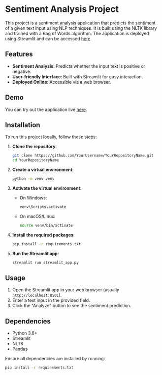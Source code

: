 # Sentiment Analysis Project

This project is a sentiment analysis application that predicts the sentiment of a given text input using NLP techniques. It is built using the NLTK library and trained with a Bag of Words algorithm. The application is deployed using Streamlit and can be accessed [here](https://senti-analysis-by-raj.streamlit.app/).

## Features

- **Sentiment Analysis**: Predicts whether the input text is positive or negative.
- **User-friendly Interface**: Built with Streamlit for easy interaction.
- **Deployed Online**: Accessible via a web browser.

## Demo

You can try out the application live [here](https://senti-analysis-by-raj.streamlit.app/).

## Installation

To run this project locally, follow these steps:

1. **Clone the repository**:
    ```bash
    git clone https://github.com/YourUsername/YourRepositoryName.git
    cd YourRepositoryName
    ```

2. **Create a virtual environment**:
    ```bash
    python -m venv venv
    ```

3. **Activate the virtual environment**:
    - On Windows:
        ```bash
        venv\Scripts\activate
        ```
    - On macOS/Linux:
        ```bash
        source venv/bin/activate
        ```

4. **Install the required packages**:
    ```bash
    pip install -r requirements.txt
    ```

5. **Run the Streamlit app**:
    ```bash
    streamlit run streamlit_app.py
    ```

## Usage

1. Open the Streamlit app in your web browser (usually `http://localhost:8501`).
2. Enter a text input in the provided field.
3. Click the "Analyze" button to see the sentiment prediction.

## Dependencies

- Python 3.6+
- Streamlit
- NLTK
- Pandas

Ensure all dependencies are installed by running:
```bash
pip install -r requirements.txt
